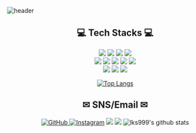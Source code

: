 ![header](https://capsule-render.vercel.app/api?type=soft&color=auto&text=Good%20to%20use%20with%20other%20readme&fontSize=40&animation=twinkling)

<div align="center">

## 💻 Tech Stacks 💻

<img src="https://img.shields.io/badge/java-25316D?style=flat-plastic&logo=java&logoColor=white"> 
<img src="https://img.shields.io/badge/html5-F7A76C?style=flat-plastic&logo=html5&logoColor=white">
<img src="https://img.shields.io/badge/css-277BC0?style=flat-plastic&logo=css3&logoColor=white">
<img src="https://img.shields.io/badge/jquery-3B9AE1?style=flat-plastic&logo=jquery&logoColor=white">
</br>
<img src="https://img.shields.io/badge/oracle-FFB4B4?style=flat-plastic&logo=oracle&logoColor=white">
<img src="https://img.shields.io/badge/spring-6DB33F?style=flat-plastic&logo=spring&logoColor=white">
<img src="https://img.shields.io/badge/springboot-6DB33F?style=flat-plastic&logo=springboot&logoColor=white">
<img src="https://img.shields.io/badge/Apache Tomcat-F8DC75?style=flat-plastic&logo=Apache Tomcat&logoColor=black">
<img src="https://img.shields.io/badge/bootstrap-7952B3?style=flat-plastic&logo=bootstrap&logoColor=white">
</br>
<img src="https://img.shields.io/badge/Visual Studio Code-007ACC?style=flat-plastic&logo=Visual Studio Code&logoColor=white">
<img src="https://img.shields.io/badge/Eclipse IDE-2C2255?style=flat-plastic&logo=Eclipse IDE&logoColor=white">
<img src="https://img.shields.io/badge/github-181717?style=flat-plastic&logo=github&logoColor=white"
</br>

[![Top Langs](https://github-readme-stats.vercel.app/api/top-langs/?username=lks999&layout=compact)](https://github.com/anuraghazra/github-readme-stats)

## ✉ SNS/Email ✉

<a href = "https://github.com/lks999"><img alt="GitHub" src ="https://img.shields.io/badge/GitHub-181717.svg?&style=for-the-badge&logo=GitHub&logoColor=white"/> </a>
<a href = "https://www.instagram.com/leefg999/"> <img alt="Instagram" src ="https://img.shields.io/badge/Instagram-E4405F.svg?&style=for-the-badge&logo=Instagram&logoColor=white"/></a>
<a href = "https://www.facebook.com/profile.php?id=100002585135799"><img src="https://img.shields.io/badge/Facebook-1877F2?style=for-the-badge&logo=Facebook&logoColor=white"></a>
<img src="https://img.shields.io/badge/leefg999@gmail.com-ED1D24?style=for-the-badge&logo=Google&logoColor=white">
![lks999's github stats](https://github-readme-stats.vercel.app/api?username=lks999&show_icons=true)

</div>
